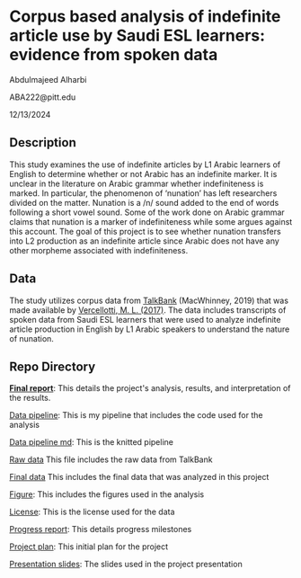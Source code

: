 # Corpus based analysis of indefinite article use by Saudi ESL learners: evidence from spoken data

Abdulmajeed Alharbi

ABA222\@pitt.edu

12/13/2024

## Description

This study examines the use of indefinite articles by L1 Arabic learners of English to determine whether or not Arabic has an indefinite marker. It is unclear in the literature on Arabic grammar whether indefiniteness is marked. In particular, the phenomenon of ‘nunation’ has left researchers divided on the matter. Nunation is a /n/ sound added to the end of words following a short vowel sound. Some of the work done on Arabic grammar claims that nunation is a marker of indefiniteness while some argues against this account. The goal of this project is to see whether nunation transfers into L2 production as an indefinite article since Arabic does not have any other morpheme associated with indefiniteness.

## Data

The study utilizes corpus data from [TalkBank](https://slabank.talkbank.org/access/English/Vercellotti.html) (MacWhinney, 2019) that was made available by [Vercellotti, M. L. (2017)](https://slabank.talkbank.org/access/0docs/Vercellotti2017.pdf). The data includes transcripts of spoken data from Saudi ESL learners that were used to analyze indefinite article production in English by L1 Arabic speakers to understand the nature of nunation.

## Repo Directory

[**Final report**](final_report.md): This details the project's analysis, results, and interpretation of the results.

[Data pipeline](Data_pipeline.Rmd): This is my pipeline that includes the code used for the analysis

[Data pipeline md](Data_pipeline.md): This is the knitted pipeline

[Raw data](data/Vercellotti) This file includes the raw data from TalkBank

[Final data](data/Final_data) This includes the final data that was analyzed in this project

[Figure](figures): This includes the figures used in the analysis

[License](LICENSE.md): This is the license used for the data

[Progress report](progress_report.md): This details progress milestones

[Project plan](project_plan.md): This initial plan for the project

[Presentation slides](Presentation.pdf): The slides used in the project presentation

### 

### 
